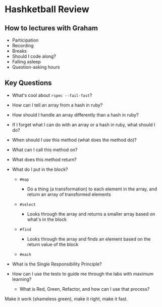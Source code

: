 # Hashketball Review

## How to lectures with Graham
+ Participation
+ Recording
+ Breaks
+ Should I code along?
+ Falling asleep
+ Question-asking hours

## Key Questions
* What's cool about `rspec --fail-fast`?
* How can I tell an array from a hash in ruby?
* How should I handle an array differently than a hash in ruby?
* If I forget what I can do with an array or a hash in ruby, what should I do?

* When should I use this method (what does the method do)?
* What can I call this method on? 
* What does this method return? 
* What do I put in the block?

  * `#map`
    * Do a thing (a transformation) to each element in the array, and return an array of transformed elements
  * `#select`
    * Looks through the array and returns a smaller array based on what's in the block
  * `#find`
    * Looks through the array and finds an element based on the return value of the block

  * `#each`
* What is the Single Responsibility Principle?
* How can I use the tests to guide me through the labs with maximum learning?
  * What is Red, Green, Refactor, and how can I use that process?

Make it work (shameless green), make it right, make it fast.






